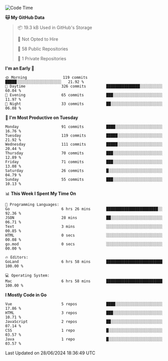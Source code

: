<!--START_SECTION:waka-->
![Code Time](http://img.shields.io/badge/Code%20Time-1%2C153%20hrs-blue)

**🐱 My GitHub Data** 

> 📦 19.3 kB Used in GitHub's Storage 
 > 
> 🚫 Not Opted to Hire
 > 
> 📜 58 Public Repositories 
 > 
> 🔑 1 Private Repositories 
 > 
**I'm an Early 🐤** 

```text
🌞 Morning                119 commits         █████░░░░░░░░░░░░░░░░░░░░   21.92 % 
🌆 Daytime                326 commits         ███████████████░░░░░░░░░░   60.04 % 
🌃 Evening                65 commits          ███░░░░░░░░░░░░░░░░░░░░░░   11.97 % 
🌙 Night                  33 commits          ██░░░░░░░░░░░░░░░░░░░░░░░   06.08 % 
```
📅 **I'm Most Productive on Tuesday** 

```text
Monday                   91 commits          ████░░░░░░░░░░░░░░░░░░░░░   16.76 % 
Tuesday                  119 commits         █████░░░░░░░░░░░░░░░░░░░░   21.92 % 
Wednesday                111 commits         █████░░░░░░░░░░░░░░░░░░░░   20.44 % 
Thursday                 70 commits          ███░░░░░░░░░░░░░░░░░░░░░░   12.89 % 
Friday                   71 commits          ███░░░░░░░░░░░░░░░░░░░░░░   13.08 % 
Saturday                 26 commits          █░░░░░░░░░░░░░░░░░░░░░░░░   04.79 % 
Sunday                   55 commits          ███░░░░░░░░░░░░░░░░░░░░░░   10.13 % 
```


📊 **This Week I Spent My Time On** 

```text
💬 Programming Languages: 
Go                       6 hrs 26 mins       ███████████████████████░░   92.36 % 
JSON                     28 mins             ██░░░░░░░░░░░░░░░░░░░░░░░   06.71 % 
Text                     3 mins              ░░░░░░░░░░░░░░░░░░░░░░░░░   00.85 % 
HTML                     0 secs              ░░░░░░░░░░░░░░░░░░░░░░░░░   00.08 % 
go.mod                   0 secs              ░░░░░░░░░░░░░░░░░░░░░░░░░   00.00 % 

🔥 Editors: 
GoLand                   6 hrs 58 mins       █████████████████████████   100.00 % 

💻 Operating System: 
Mac                      6 hrs 58 mins       █████████████████████████   100.00 % 
```

**I Mostly Code in Go** 

```text
Vue                      5 repos             ████░░░░░░░░░░░░░░░░░░░░░   17.86 % 
HTML                     3 repos             ███░░░░░░░░░░░░░░░░░░░░░░   10.71 % 
JavaScript               2 repos             ██░░░░░░░░░░░░░░░░░░░░░░░   07.14 % 
CSS                      1 repo              █░░░░░░░░░░░░░░░░░░░░░░░░   03.57 % 
Java                     1 repo              █░░░░░░░░░░░░░░░░░░░░░░░░   03.57 % 
```




 Last Updated on 28/06/2024 18:36:49 UTC
<!--END_SECTION:waka-->
